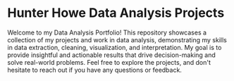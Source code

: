 # Hunter Howe Data Analysis Projects
Welcome to my Data Analysis Portfolio! This repository showcases a collection of my projects and work in data analysis, demonstrating my skills in data extraction, cleaning, visualization, and interpretation.
My goal is to provide insightful and actionable results that drive decision-making and solve real-world problems. Feel free to explore the projects, and don't hesitate to reach out if you have any questions or feedback.
